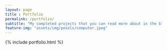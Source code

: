 ```yaml
--- 
layout: page
title : Portfolio 
permalink: /portfolio/
subtitle: "My completed projects that you can read more about in the blog section" 
feature-img: "assets/img/pexels/computer.jpeg"
---
```


{% include portfolio.html %}
